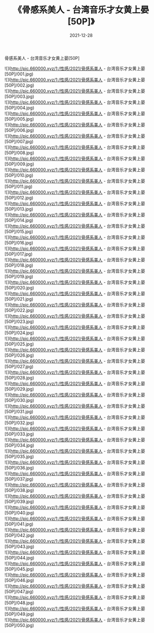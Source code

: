 ﻿---
layout: post
title:  《骨感系美人 - 台湾音乐才女黄上晏[50P]》
date:   2021-12-28
img: http://pic.660000.xyz/1:/性感/2021/骨感系美人 - 台湾音乐才女黄上晏[50P]/000.jpg
categories: [美女, 清纯, 唯美]
---

骨感系美人 - 台湾音乐才女黄上晏[50P]

  ![](http://pic.660000.xyz/1:/性感/2021/骨感系美人 - 台湾音乐才女黄上晏[50P]/001.jpg) <br> ![](http://pic.660000.xyz/1:/性感/2021/骨感系美人 - 台湾音乐才女黄上晏[50P]/002.jpg) <br> ![](http://pic.660000.xyz/1:/性感/2021/骨感系美人 - 台湾音乐才女黄上晏[50P]/003.jpg) <br> ![](http://pic.660000.xyz/1:/性感/2021/骨感系美人 - 台湾音乐才女黄上晏[50P]/004.jpg) <br> ![](http://pic.660000.xyz/1:/性感/2021/骨感系美人 - 台湾音乐才女黄上晏[50P]/005.jpg) <br> ![](http://pic.660000.xyz/1:/性感/2021/骨感系美人 - 台湾音乐才女黄上晏[50P]/006.jpg) <br> ![](http://pic.660000.xyz/1:/性感/2021/骨感系美人 - 台湾音乐才女黄上晏[50P]/007.jpg) <br> ![](http://pic.660000.xyz/1:/性感/2021/骨感系美人 - 台湾音乐才女黄上晏[50P]/008.jpg) <br> ![](http://pic.660000.xyz/1:/性感/2021/骨感系美人 - 台湾音乐才女黄上晏[50P]/009.jpg) <br> ![](http://pic.660000.xyz/1:/性感/2021/骨感系美人 - 台湾音乐才女黄上晏[50P]/010.jpg) <br> ![](http://pic.660000.xyz/1:/性感/2021/骨感系美人 - 台湾音乐才女黄上晏[50P]/011.jpg) <br> ![](http://pic.660000.xyz/1:/性感/2021/骨感系美人 - 台湾音乐才女黄上晏[50P]/012.jpg) <br> ![](http://pic.660000.xyz/1:/性感/2021/骨感系美人 - 台湾音乐才女黄上晏[50P]/013.jpg) <br> ![](http://pic.660000.xyz/1:/性感/2021/骨感系美人 - 台湾音乐才女黄上晏[50P]/014.jpg) <br> ![](http://pic.660000.xyz/1:/性感/2021/骨感系美人 - 台湾音乐才女黄上晏[50P]/015.jpg) <br> ![](http://pic.660000.xyz/1:/性感/2021/骨感系美人 - 台湾音乐才女黄上晏[50P]/016.jpg) <br> ![](http://pic.660000.xyz/1:/性感/2021/骨感系美人 - 台湾音乐才女黄上晏[50P]/017.jpg) <br> ![](http://pic.660000.xyz/1:/性感/2021/骨感系美人 - 台湾音乐才女黄上晏[50P]/018.jpg) <br> ![](http://pic.660000.xyz/1:/性感/2021/骨感系美人 - 台湾音乐才女黄上晏[50P]/019.jpg) <br> ![](http://pic.660000.xyz/1:/性感/2021/骨感系美人 - 台湾音乐才女黄上晏[50P]/020.jpg) <br> ![](http://pic.660000.xyz/1:/性感/2021/骨感系美人 - 台湾音乐才女黄上晏[50P]/021.jpg) <br> ![](http://pic.660000.xyz/1:/性感/2021/骨感系美人 - 台湾音乐才女黄上晏[50P]/022.jpg) <br> ![](http://pic.660000.xyz/1:/性感/2021/骨感系美人 - 台湾音乐才女黄上晏[50P]/023.jpg) <br> ![](http://pic.660000.xyz/1:/性感/2021/骨感系美人 - 台湾音乐才女黄上晏[50P]/024.jpg) <br> ![](http://pic.660000.xyz/1:/性感/2021/骨感系美人 - 台湾音乐才女黄上晏[50P]/025.jpg) <br> ![](http://pic.660000.xyz/1:/性感/2021/骨感系美人 - 台湾音乐才女黄上晏[50P]/026.jpg) <br> ![](http://pic.660000.xyz/1:/性感/2021/骨感系美人 - 台湾音乐才女黄上晏[50P]/027.jpg) <br> ![](http://pic.660000.xyz/1:/性感/2021/骨感系美人 - 台湾音乐才女黄上晏[50P]/028.jpg) <br> ![](http://pic.660000.xyz/1:/性感/2021/骨感系美人 - 台湾音乐才女黄上晏[50P]/029.jpg) <br> ![](http://pic.660000.xyz/1:/性感/2021/骨感系美人 - 台湾音乐才女黄上晏[50P]/030.jpg) <br> ![](http://pic.660000.xyz/1:/性感/2021/骨感系美人 - 台湾音乐才女黄上晏[50P]/031.jpg) <br> ![](http://pic.660000.xyz/1:/性感/2021/骨感系美人 - 台湾音乐才女黄上晏[50P]/032.jpg) <br> ![](http://pic.660000.xyz/1:/性感/2021/骨感系美人 - 台湾音乐才女黄上晏[50P]/033.jpg) <br> ![](http://pic.660000.xyz/1:/性感/2021/骨感系美人 - 台湾音乐才女黄上晏[50P]/034.jpg) <br> ![](http://pic.660000.xyz/1:/性感/2021/骨感系美人 - 台湾音乐才女黄上晏[50P]/035.jpg) <br> ![](http://pic.660000.xyz/1:/性感/2021/骨感系美人 - 台湾音乐才女黄上晏[50P]/036.jpg) <br> ![](http://pic.660000.xyz/1:/性感/2021/骨感系美人 - 台湾音乐才女黄上晏[50P]/037.jpg) <br> ![](http://pic.660000.xyz/1:/性感/2021/骨感系美人 - 台湾音乐才女黄上晏[50P]/038.jpg) <br> ![](http://pic.660000.xyz/1:/性感/2021/骨感系美人 - 台湾音乐才女黄上晏[50P]/039.jpg) <br> ![](http://pic.660000.xyz/1:/性感/2021/骨感系美人 - 台湾音乐才女黄上晏[50P]/040.jpg) <br> ![](http://pic.660000.xyz/1:/性感/2021/骨感系美人 - 台湾音乐才女黄上晏[50P]/041.jpg) <br> ![](http://pic.660000.xyz/1:/性感/2021/骨感系美人 - 台湾音乐才女黄上晏[50P]/042.jpg) <br> ![](http://pic.660000.xyz/1:/性感/2021/骨感系美人 - 台湾音乐才女黄上晏[50P]/043.jpg) <br> ![](http://pic.660000.xyz/1:/性感/2021/骨感系美人 - 台湾音乐才女黄上晏[50P]/044.jpg) <br> ![](http://pic.660000.xyz/1:/性感/2021/骨感系美人 - 台湾音乐才女黄上晏[50P]/045.jpg) <br> ![](http://pic.660000.xyz/1:/性感/2021/骨感系美人 - 台湾音乐才女黄上晏[50P]/046.jpg) <br> ![](http://pic.660000.xyz/1:/性感/2021/骨感系美人 - 台湾音乐才女黄上晏[50P]/047.jpg) <br> ![](http://pic.660000.xyz/1:/性感/2021/骨感系美人 - 台湾音乐才女黄上晏[50P]/048.jpg) <br> ![](http://pic.660000.xyz/1:/性感/2021/骨感系美人 - 台湾音乐才女黄上晏[50P]/049.jpg) <br> ![](http://pic.660000.xyz/1:/性感/2021/骨感系美人 - 台湾音乐才女黄上晏[50P]/050.jpg) <br>